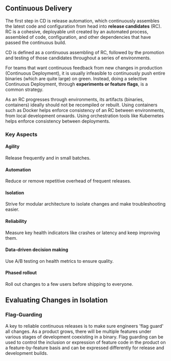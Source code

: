 ## Continuous Delivery

The first step in CD is release automation, which continuously assembles the latest code and configuration from head into **release candidates** (RC). RC is a cohesive, deployable unit created by an automated process, assembled of code, configuration, and other dependencies that have passed the continuous build.

CD is defined as a continuous assembling of RC, followed by the promotion and testing of those candidates throughout a series of environments.

For teams that want continuous feedback from new changes in production (Continuous Deployment), it is usually infeasible to continuously push entire binaries (which are quite large) on green. Instead, doing a selective Continuous Deployment, through **experiments or feature flags**, is a common strategy.

As an RC progresses through environments, its artifacts (binaries, containers) ideally should not be recompiled or rebuilt. Using containers such as Docker helps enforce consistency of an RC between environments, from local development onwards. Using orchestration tools like Kubernetes helps enforce consistency between deployments.

### Key Aspects

#### Agility

Release frequently and in small batches.

#### Automation

Reduce or remove repetitive overhead of frequent releases.

#### Isolation

Strive for modular architecture to isolate changes and make troubleshooting easier.

#### Reliability

Measure key health indicators like crashes or latency and keep improving them.

#### Data-driven decision making

Use A/B testing on health metrics to ensure quality.

#### Phased rollout

Roll out changes to a few users before shipping to everyone.

## Evaluating Changes in Isolation

### Flag-Guarding

A key to reliable continuous releases is to make sure engineers 'flag guard' all changes. As a product grows, there will be multiple features under various stages of development coexisting in a binary. Flag guarding can be used to control the inclusion or expression of feature code in the product on a feature-by-feature basis and can be expressed differently for release and development builds.
